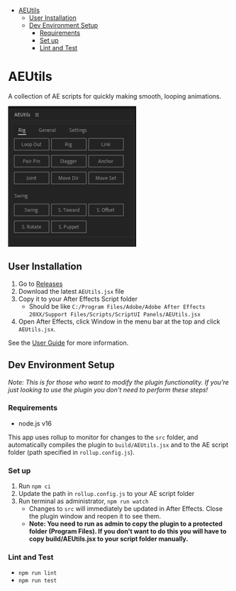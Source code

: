- [AEUtils](#aeutils)
  - [User Installation](#user-installation)
  - [Dev Environment Setup](#dev-environment-setup)
    - [Requirements](#requirements)
    - [Set up](#set-up)
    - [Lint and Test](#lint-and-test)

# AEUtils

A collection of AE scripts for quickly making smooth, looping animations.

![Plugin](img/plugin.png)

## User Installation

1. Go to [Releases](https://github.com/jamos-tay/aeutils/releases/)
2. Download the latest `AEUtils.jsx` file
3. Copy it to your After Effects Script folder
    - Should be like `C:/Program Files/Adobe/Adobe After Effects 20XX/Support Files/Scripts/ScriptUI Panels/AEUtils.jsx`
4. Open After Effects, click Window in the menu bar at the top and click `AEUtils.jsx`.

See the [User Guide](user_docs.md) for more information.

## Dev Environment Setup

*Note: This is for those who want to modify the plugin functionality. If you're just looking to use the plugin you don't need to perform these steps!*

### Requirements
- node.js v16

This app uses rollup to monitor for changes to the `src` folder, and automatically compiles the plugin to `build/AEUtils.jsx` and to the AE script folder (path specified in `rollup.config.js`).

### Set up
1. Run `npm ci`
2. Update the path in `rollup.config.js` to your AE script folder
3. Run terminal as administrator, `npm run watch`
    - Changes to `src` will immediately be updated in After Effects. Close the plugin window and reopen it to see them.
    - **Note: You need to run as admin to copy the plugin to a protected folder (Program Files). If you don't want to do this you will have to copy build/AEUtils.jsx to your script folder manually.**

### Lint and Test
- `npm run lint`
- `npm run test`
